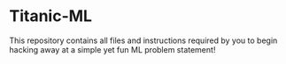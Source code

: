 # Titanic-ML
This repository contains all files and instructions required by you to begin hacking away at a simple yet fun ML problem statement!
